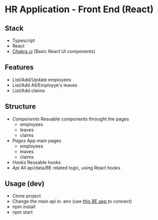 # HR Application - Front End (React)

## Stack 
- Typescript
- React
- [Chakra ui](https://github.com/chakra-ui/chakra-ui) (Basic React UI components)

## Features
- List/Add/Update employees
- List/Add All/Employye's leaves
- List/Add claims

## Structure 
- _Components_
Resuable components throught the pages
    - employees
    - leaves
    - claims
- _Pages_
App main pages
    - employees
    - leaves
    - claims
- _Hooks_
Reusable hooks
- _Api_
All api/data/BE related logic, using React hooks

## Usage (dev)
- Clone project 
- Change the main api in .env (use [this BE app ](https://github.com/NajiYaseen/Hr-App-Back-End) to connect)
- npm install
- npm start
